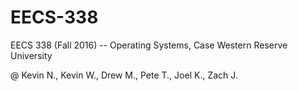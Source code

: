 # EECS-338
EECS 338 (Fall 2016) -- Operating Systems, Case Western Reserve University

@ Kevin N., Kevin W., Drew M., Pete T., Joel K., Zach J.
